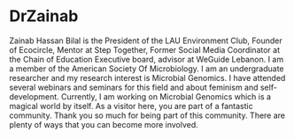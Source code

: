 # DrZainab
Zainab Hassan Bilal is the President of the LAU Environment Club, Founder of Ecocircle, Mentor at Step Together, Former Social Media Coordinator at the Chain of Education Executive board, advisor at WeGuide Lebanon.  I am a member of the American Society Of Microbiology.   I am an undergraduate researcher and my research interest is Microbial Genomics.  I have attended several webinars and seminars for this field and about feminism and self-development.    Currently, I am working on Microbial Genomics which is a magical world by itself.  As a visitor here, you are part of a fantastic community.  Thank you so much for being part of this community. There are plenty of ways that you can become more involved.
